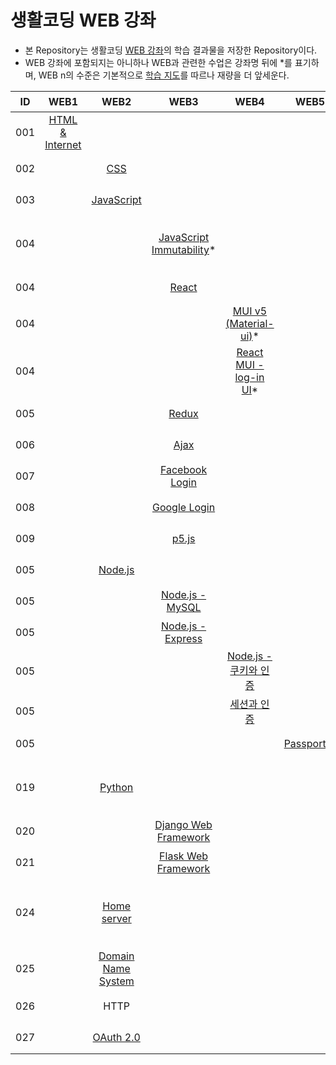 # 생활코딩 WEB 강좌

- 본 Repository는 생활코딩 [WEB 강좌](https://opentutorials.org/course/3083)의 학습 결과물을 저장한 Repository이다.
- WEB 강좌에 포함되지는 아니하나 WEB과 관련한 수업은 강좌명 뒤에 \*를 표기하며, WEB n의 수준은 기본적으로 [학습 지도](https://seomal.com/map)를 따르나 재량을 더 앞세운다.

|ID|WEB1|WEB2|WEB3|WEB4|WEB5|WEB6|WEB7|학습 내용|완료|
|:--:|:--:|:--:|:--:|:--:|:--:|:--:|:--:|:---|:-:|
|001|[HTML & Internet](https://github.com/hwahyeon/Web_Open/tree/main/WEB1%20-%20HTML%20%26%20Internet)|||||||[강의 소개](https://opentutorials.org/course/3084)<br>· HTML |○|
|002||[CSS](https://github.com/hwahyeon/Web_Open/tree/main/WEB2%20-%20CSS)||||||[강의 소개](https://opentutorials.org/course/3086)<br>· CSS|○|
|003||[JavaScript](https://github.com/hwahyeon/Web_Open/tree/main/WEB2%20-%20JavaScript)||||||[강의 소개](https://opentutorials.org/course/3085)<br>· JavaScript|○|
|004|||[JavaScript Immutability]()*|||||[강의 소개](https://opentutorials.org/course/4075)<br>· JavaScript<br>· Immutability||
| 004 |      |           |[React]()|     |     |     |  |[강의 소개]()<br>·                                           |     |
| 004 |      |           ||[MUI v5 (Material-ui)]()*|     |     |  |[강의 소개]()<br>·                                           |     |
| 004 |      |           ||[React MUI - log-in UI]()*|    |     |  |[강의 소개]()<br>·                                           |     |
|005|||[Redux]()|||||[강의 소개]()<br>·  ||
|006|||[Ajax](https://github.com/hwahyeon/Web_Open/tree/main/WEB3%20-%20Ajax)|||||[강의 소개](https://opentutorials.org/course/3281)<br>· Ajax|○|   
| 007 |      |           |[Facebook Login]() |     |     |     | |[강의 소개](https://opentutorials.org/course/3423)<br>·      |     |
| 008 |      |           |[Google Login]()|     |     |     | |[강의 소개](https://opentutorials.org/course/3424)<br>·      |     |
|009|||[p5.js](https://github.com/hwahyeon/Web_Open/tree/main/WEB3%20-%20p5.js)|||||[강의 소개](https://opentutorials.org/course/4659)<br>· p5.js|○|
| 005 |      |[Node.js]()|      |     |     |     |          |[강의 소개](https://opentutorials.org/course/3332)<br>·      |     |
| 005 |      ||[Node.js - MySQL]()   |     |     |     |          |[강의 소개](https://opentutorials.org/course/3347)<br>·      |     |
| 005 |      |           |[Node.js - Express]()|     |     |     |     |[강의 소개](https://opentutorials.org/course/3370)<br>·      |     |
| 005 |      |           ||[Node.js - 쿠키와 인증]()|     |     |     |[강의 소개](https://opentutorials.org/course/3387)<br>·      |     |
| 005 |      |           ||[세션과 인증]()|     |     |     |[강의 소개](https://opentutorials.org/course/3400)<br>·      |     |
| 005 |      |           |||[Passport.js]()| |    |[강의 소개](https://opentutorials.org/course/3400)<br>·      |     |
|019||[Python](https://github.com/hwahyeon/Web_Open/tree/main/WEB2%20-%20Python)||||||[강의 소개](https://opentutorials.org/course/3256)<br>· Python CGI<br>· Pypi||
| 020 |      ||[Django Web Framework]()|     |     |     |          |[강의 소개](https://opentutorials.org/course/4886)<br>·      |     |
| 021 |      ||[Flask Web Framework]()|     |     |     |          |[강의 소개](https://opentutorials.org/course/4904)<br>·      |     |
| 024 |      |[Home server]()|      |     |     |     |          |[강의 소개](https://opentutorials.org/course/3265)<br>· Router<br>· NAT<br>· Port forwarding|     |
| 025 |      |[Domain Name System]()|      |     |     |     |          |[강의 소개](https://opentutorials.org/course/3276)<br>· DNS<br>· nslookup|     |
|026||HTTP||||||[강의 소개](https://opentutorials.org/course/3385)<br>· HTTP|○<br> Blog|
| 027|      |[OAuth 2.0]()|      |     |     |     |          |[강의 소개](https://opentutorials.org/course/3405)<br>· OAuth|     |

